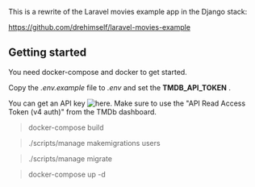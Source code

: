 This is a rewrite of the Laravel movies example app in the Django stack:

https://github.com/drehimself/laravel-movies-example


## Getting started

You need docker-compose and docker to get started.

Copy the *.env.example* file to *.env* and set the **TMDB_API_TOKEN** .

You can get an API key ![here](https://www.themoviedb.org/documentation/api). Make sure to use the "API Read Access Token (v4 auth)" from the TMDb dashboard.

> docker-compose build

> ./scripts/manage makemigrations users

> ./scripts/manage migrate

> docker-compose up -d


